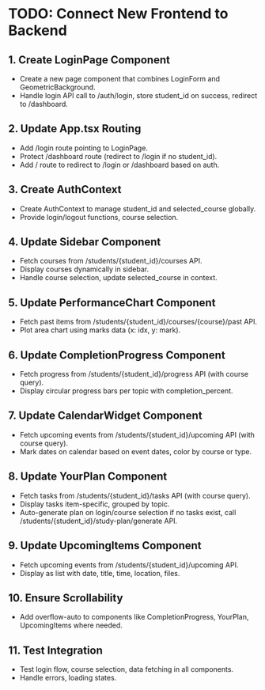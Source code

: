 # TODO: Connect New Frontend to Backend

## 1. Create LoginPage Component
- Create a new page component that combines LoginForm and GeometricBackground.
- Handle login API call to /auth/login, store student_id on success, redirect to /dashboard.

## 2. Update App.tsx Routing
- Add /login route pointing to LoginPage.
- Protect /dashboard route (redirect to /login if no student_id).
- Add / route to redirect to /login or /dashboard based on auth.

## 3. Create AuthContext
- Create AuthContext to manage student_id and selected_course globally.
- Provide login/logout functions, course selection.

## 4. Update Sidebar Component
- Fetch courses from /students/{student_id}/courses API.
- Display courses dynamically in sidebar.
- Handle course selection, update selected_course in context.

## 5. Update PerformanceChart Component
- Fetch past items from /students/{student_id}/courses/{course}/past API.
- Plot area chart using marks data (x: idx, y: mark).

## 6. Update CompletionProgress Component
- Fetch progress from /students/{student_id}/progress API (with course query).
- Display circular progress bars per topic with completion_percent.

## 7. Update CalendarWidget Component
- Fetch upcoming events from /students/{student_id}/upcoming API (with course query).
- Mark dates on calendar based on event dates, color by course or type.

## 8. Update YourPlan Component
- Fetch tasks from /students/{student_id}/tasks API (with course query).
- Display tasks item-specific, grouped by topic.
- Auto-generate plan on login/course selection if no tasks exist, call /students/{student_id}/study-plan/generate API.

## 9. Update UpcomingItems Component
- Fetch upcoming events from /students/{student_id}/upcoming API.
- Display as list with date, title, time, location, files.

## 10. Ensure Scrollability
- Add overflow-auto to components like CompletionProgress, YourPlan, UpcomingItems where needed.

## 11. Test Integration
- Test login flow, course selection, data fetching in all components.
- Handle errors, loading states.
